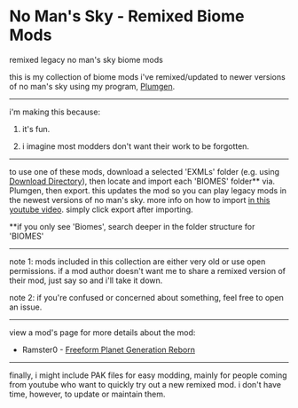 # No Man's Sky - Remixed Biome Mods
remixed legacy no man's sky biome mods

this is my collection of biome mods i've remixed/updated to newer versions of no man's sky using my program, [Plumgen](https://github.com/SunnySummit/PLUMGEN).

---

i'm making this because:

1. it's fun.

2. i imagine most modders don't want their work to be forgotten.

---

to use one of these mods, download a selected 'EXMLs' folder (e.g. using [Download Directory](https://download-directory.github.io/)), then locate and import each 'BIOMES' folder** via. Plumgen, then export. this updates the mod so you can play legacy mods in the newest versions of no man's sky. more info on how to import [in this youtube video](https://youtu.be/zzaeyRAobOQ?t=450). simply click export after importing.

**if you only see 'Biomes', search deeper in the folder structure for 'BIOMES'

---

note 1: mods included in this collection are either very old or use open permissions. if a mod author doesn't want me to share a remixed version of their mod, just say so and i'll take it down.

note 2: if you're confused or concerned about something, feel free to open an issue.

---

view a mod's page for more details about the mod:

- Ramster0 - [Freeform Planet Generation Reborn](https://www.nexusmods.com/nomanssky/mods/2797)

---

finally, i might include PAK files for easy modding, mainly for people coming from youtube who want to quickly try out a new remixed mod. i don't have time, however, to update or maintain them.
